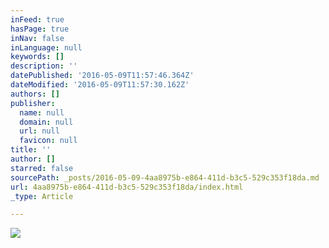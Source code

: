 ```yaml
---
inFeed: true
hasPage: true
inNav: false
inLanguage: null
keywords: []
description: ''
datePublished: '2016-05-09T11:57:46.364Z'
dateModified: '2016-05-09T11:57:30.162Z'
authors: []
publisher:
  name: null
  domain: null
  url: null
  favicon: null
title: ''
author: []
starred: false
sourcePath: _posts/2016-05-09-4aa8975b-e864-411d-b3c5-529c353f18da.md
url: 4aa8975b-e864-411d-b3c5-529c353f18da/index.html
_type: Article

---
```

![](https://the-grid-user-content.s3-us-west-2.amazonaws.com/7d5e48fe-66c7-4d67-a35e-f5065e0c8f7c.jpg)